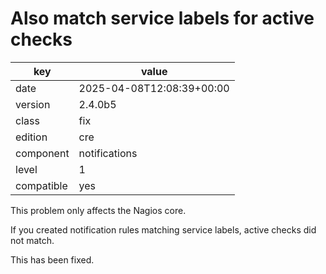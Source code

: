[//]: # (werk v2)
# Also match service labels for active checks

key        | value
---------- | ---
date       | 2025-04-08T12:08:39+00:00
version    | 2.4.0b5
class      | fix
edition    | cre
component  | notifications
level      | 1
compatible | yes

This problem only affects the Nagios core.

If you created notification rules matching service labels, active checks did
not match.

This has been fixed.
